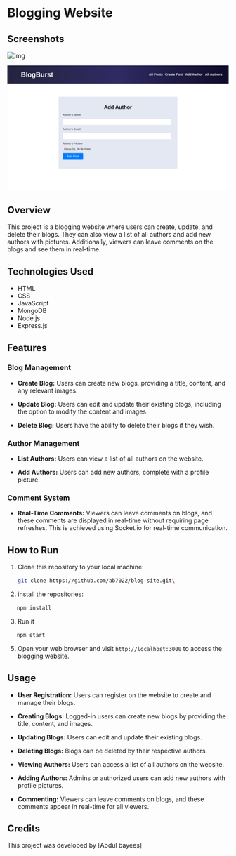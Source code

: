# Blogging Website


## Screenshots
![img](https://github.com/ab7022/blogs-site/screenshots/Blog_allPost.png)

![inmg2](screenshots/blog_addAuthor.png)

## Overview

This project is a blogging website where users can create, update, and delete their blogs. They can also view a list of all authors and add new authors with pictures. Additionally, viewers can leave comments on the blogs and see them in real-time.

## Technologies Used

- HTML
- CSS
- JavaScript
- MongoDB
- Node.js
- Express.js

## Features

### Blog Management

- **Create Blog:** Users can create new blogs, providing a title, content, and any relevant images.

- **Update Blog:** Users can edit and update their existing blogs, including the option to modify the content and images.

- **Delete Blog:** Users have the ability to delete their blogs if they wish.

### Author Management

- **List Authors:** Users can view a list of all authors on the website.

- **Add Authors:** Users can add new authors, complete with a profile picture.

### Comment System

- **Real-Time Comments:** Viewers can leave comments on blogs, and these comments are displayed in real-time without requiring page refreshes. This is achieved using Socket.io for real-time communication.

## How to Run
1. Clone this repository to your local machine:

   ```bash
   git clone https://github.com/ab7022/blog-site.git\

2. install the repositories:
```bash
   npm install
```
3. Run it
```bash
   npm start
```

5. Open your web browser and visit `http://localhost:3000` to access the blogging website.

## Usage

- **User Registration:** Users can register on the website to create and manage their blogs.

- **Creating Blogs:** Logged-in users can create new blogs by providing the title, content, and images.

- **Updating Blogs:** Users can edit and update their existing blogs.

- **Deleting Blogs:** Blogs can be deleted by their respective authors.

- **Viewing Authors:** Users can access a list of all authors on the website.

- **Adding Authors:** Admins or authorized users can add new authors with profile pictures.

- **Commenting:** Viewers can leave comments on blogs, and these comments appear in real-time for all viewers.


## Credits

This project was developed by [Abdul bayees]

